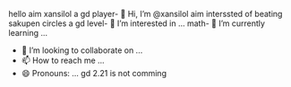 hello aim xansilol a gd player- 👋 Hi, I’m @xansilol
aim interssted of beating sakupen circles a gd level- 👀 I’m interested in ...
math- 🌱 I’m currently learning ...
- 💞️ I’m looking to collaborate on ...
- 📫 How to reach me ...
- 😄 Pronouns: ...
gd 2.21 is not comming
